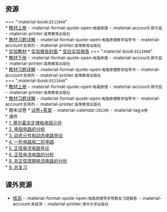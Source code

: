 ## 资源  
=== ":material-book:`EE11040`"  
    * [教材上册](https://api.mir6.com/api/lanzou?url=https://cqu-openlib.lanzout.com/ixvvW23oyo2f&down=true) - :material-format-quote-open:`电路原理` - :material-account:`周守昌` - :material-printer:`高等教育出版社`  
        * [教材习题详解](https://api.mir6.com/api/lanzou?url=https://cqu-openlib.lanzout.com/ilZpZ2452a2b&down=true) - :material-format-quote-open:`电路原理教学指导书` - :material-account:`彭扬烈` - :material-printer:`高等教育出版社`  
    * [实验教材](https://api.mir6.com/api/lanzou?url=https://cqu-openlib.lanzout.com/i5hjJ2gdot2h&down=true)
    * [实验报告封面](https://api.mir6.com/api/lanzou?url=https://cqu-openlib.lanzout.com/i9TQg2flydyf&down=true)
    * [空白实验报告](https://api.mir6.com/api/lanzou?url=https://cqu-openlib.lanzout.com/iqA6U2flye0h&down=true)
=== ":material-book:`EE21000`"  
    * [教材下册](https://api.mir6.com/api/lanzou?url=https://cqu-openlib.lanzout.com/i91l623oyole&down=true) - :material-format-quote-open:`电路原理` - :material-account:`周守昌` - :material-printer:`高等教育出版社`  
        * [教材习题详解](https://api.mir6.com/api/lanzou?url=https://cqu-openlib.lanzout.com/ilZpZ2452a2b&down=true) - :material-format-quote-open:`电路原理教学指导书` - :material-account:`彭扬烈` - :material-printer:`高等教育出版社`  
=== ":material-book:`EE21040`"  
    * [教材上册](https://api.mir6.com/api/lanzou?url=https://cqu-openlib.lanzout.com/ixvvW23oyo2f&down=true) - :material-format-quote-open:`电路原理` - :material-account:`周守昌` - :material-printer:`高等教育出版社`  
        * [教材习题详解](https://api.mir6.com/api/lanzou?url=https://cqu-openlib.lanzout.com/ilZpZ2452a2b&down=true) - :material-format-quote-open:`电路原理教学指导书` - :material-account:`彭扬烈` - :material-printer:`高等教育出版社`  
    * 期末试卷
        * [试卷+答案](https://api.mir6.com/api/lanzou?url=https://cqu-openlib.lanzout.com/i9Zhb23oz09e&down=true) - :material-calendar:`2022秋` - :material-tag:`A卷`  
    * 课件  
        * [1. 基尔霍夫定律和电阻元件](https://api.mir6.com/api/lanzou?url=https://cqu-openlib.lanzout.com/iKo9J23oz1bc&down=true)  
        * [2. 电阻电路的分析](https://api.mir6.com/api/lanzou?url=https://cqu-openlib.lanzout.com/i1W1i23oz1ja&down=true)  
        * [3. 动态元件和动态电路导论](https://api.mir6.com/api/lanzou?url=https://cqu-openlib.lanzout.com/ie93B23oz1sj&down=true)  
        * [4. 一阶电路和二阶电路](https://api.mir6.com/api/lanzou?url=https://cqu-openlib.lanzout.com/iKlF123oz26d&down=true)  
        * [5. 正弦电流电路导论](https://api.mir6.com/api/lanzou?url=https://cqu-openlib.lanzout.com/i0bHI23oz2cj&down=true)  
        * [6. 正弦电流电路的分析](https://api.mir6.com/api/lanzou?url=https://cqu-openlib.lanzout.com/iYy4i23oz2if&down=true)  
        * [8. 非正弦周期电流电路的分析](https://api.mir6.com/api/lanzou?url=https://cqu-openlib.lanzout.com/iL7Hb23oz2li&down=true)  
        * [9. 总复习](https://api.mir6.com/api/lanzou?url=https://cqu-openlib.lanzout.com/iJF8c23oz2ob&down=true)  

## 课外资源  
- [拔高](https://api.mir6.com/api/lanzou?url=https://cqu-openlib.lanzout.com/iAapi2dqyiih&down=true) - :material-format-quote-open:`电路原理导学导教及习题解答` - :material-account:`朱桂萍` - :material-printer:`清华大学出版社`  